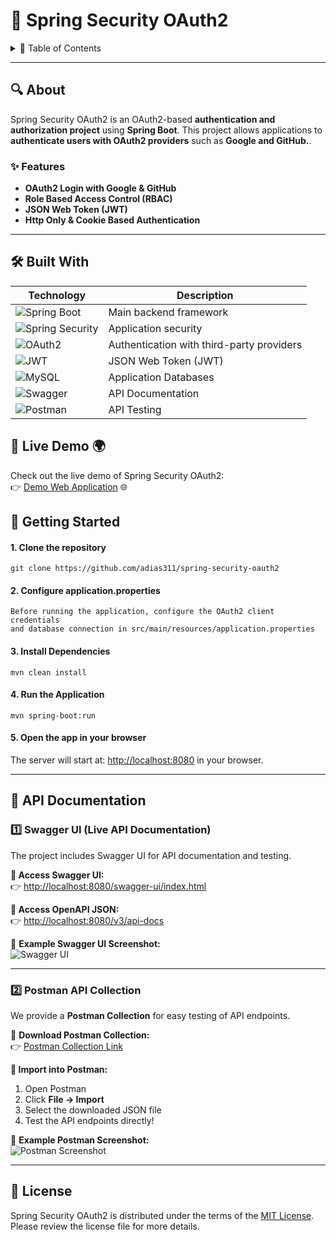 # 🔐 Spring Security OAuth2

<p align="center"></p>

<details>
  <summary>📌 Table of Contents</summary>
  <ul>
    <li>
      <a href="#about">About</a>
      <ul>
        <li><a href="#features">Features</a></li>
        <li><a href="#built-with">Built With</a></li>
      </ul>
    </li>
    <li><a href="#live-demo">Live Demo</a></li>
    <li><a href="#getting-started">Getting Started</a></li>
    <li><a href="#api-documentation">Api Documentation</a></li>
    <li><a href="#license">License</a></li>
  </ul>
</details>

---

## 🔍 About <span id="about"></span>
Spring Security OAuth2 is an OAuth2-based **authentication and authorization project** using **Spring Boot**. This project allows applications to **authenticate users with OAuth2 providers** such as **Google and GitHub.**.

### ✨ Features <span id="features"></span>
- **OAuth2 Login with Google & GitHub**
- **Role Based Access Control (RBAC)**
- **JSON Web Token (JWT)**
- **Http Only & Cookie Based Authentication**

---

## 🛠 Built With <span id="built-with"></span>

| Technology | Description |  
|------------|------------|  
| ![Spring Boot](https://img.shields.io/badge/Spring%20Boot-6DB33F?style=for-the-badge&logo=spring-boot&logoColor=white) | Main backend framework |  
| ![Spring Security](https://img.shields.io/badge/Spring%20Security-6DB33F?style=for-the-badge&logo=spring&logoColor=white) | Application security |  
| ![OAuth2](https://img.shields.io/badge/OAuth2-007EC6?style=for-the-badge&logo=oauth2&logoColor=white) | Authentication with third-party providers |  
| ![JWT](https://img.shields.io/badge/JWT-000000?style=for-the-badge&logo=json-web-tokens&logoColor=white) | JSON Web Token (JWT) |  
| ![MySQL](https://img.shields.io/badge/MySQL-4479A1?style=for-the-badge&logo=mysql&logoColor=white) | Application Databases |  
| ![Swagger](https://img.shields.io/badge/Swagger-85EA2D?style=for-the-badge&logo=swagger&logoColor=white) | API Documentation |  
| ![Postman](https://img.shields.io/badge/Postman-FF6C37?style=for-the-badge&logo=postman&logoColor=white) | API Testing |

## 🚀 Live Demo 🌍 <span id="live-demo"></span>

Check out the live demo of Spring Security OAuth2:  
👉 [Demo Web Application](https://your-live-demo-link.com) 🌐

## 🔧 Getting Started <span id="getting-started"></span>

#### 1. Clone the repository

```shell
git clone https://github.com/adias311/spring-security-oauth2
```

#### 2. Configure application.properties

```
Before running the application, configure the OAuth2 client credentials 
and database connection in src/main/resources/application.properties
```

#### 3. Install Dependencies
```shell
mvn clean install  
```

#### 4. Run the Application

```shell
mvn spring-boot:run
```

#### 5. Open the app in your browser

The server will start at: [http://localhost:8080](http://localhost:8080) in your browser.

---

## 📑 API Documentation <span id="api-documentation"></span>

### **1️⃣ Swagger UI (Live API Documentation)**
The project includes Swagger UI for API documentation and testing.

**📌 Access Swagger UI:**  
👉 [http://localhost:8080/swagger-ui/index.html](http://localhost:8080/swagger-ui/index.html)

**📌 Access OpenAPI JSON:**  
👉 [http://localhost:8080/v3/api-docs](http://localhost:8080/v3/api-docs)

📌 **Example Swagger UI Screenshot:**  
![Swagger UI](https://user-images.githubusercontent.com/12345678/swagger-screenshot.png)

---

### **2️⃣ Postman API Collection**
We provide a **Postman Collection** for easy testing of API endpoints.

📌 **Download Postman Collection:**  
👉 [Postman Collection Link](https://github.com/your-repo/spring-oauth2-api.postman_collection.json)

**📌 Import into Postman:**
1. Open Postman
2. Click **File → Import**
3. Select the downloaded JSON file
4. Test the API endpoints directly!

📌 **Example Postman Screenshot:**  
![Postman Screenshot](https://user-images.githubusercontent.com/12345678/postman-screenshot.png)

---

## 📜 License <span id="license"></span>
Spring Security OAuth2 is distributed under the terms of the [MIT License](https://github.com/prazzon/flexbox-labs/blob/main/LICENSE). Please review the license file for more details.


